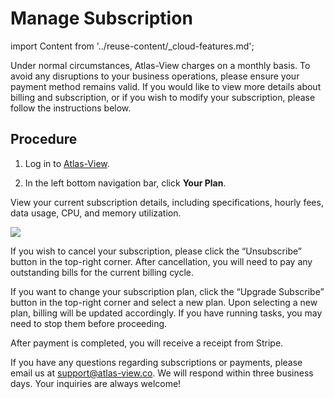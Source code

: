 # Manage Subscription
import Content from '../reuse-content/_cloud-features.md';

<Content />
Under normal circumstances, Atlas-View charges on a monthly basis. To avoid any disruptions to your business operations, please ensure your payment method remains valid. If you would like to view more details about billing and subscription, or if you wish to modify your subscription, please follow the instructions below.



## Procedure

1. Log in to [Atlas-View](https://app.atlas-view.co).

2. In the left bottom navigation bar, click **Your Plan**.

View your current subscription details, including specifications, hourly fees, data usage, CPU, and memory utilization.

<img src='/img/subscription.jpg'/>

If you wish to cancel your subscription, please click the “Unsubscribe” button in the top-right corner. After cancellation, you will need to pay any outstanding bills for the current billing cycle.

If you want to change your subscription plan, click the “Upgrade Subscribe” button in the top-right corner and select a new plan. Upon selecting a new plan, billing will be updated accordingly. If you have running tasks, you may need to stop them before proceeding.

After payment is completed, you will receive a receipt from Stripe.

If you have any questions regarding subscriptions or payments, please email us at support@atlas-view.co. We will respond within three business days. Your inquiries are always welcome!
